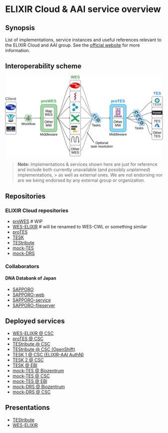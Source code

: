 # ELIXIR Cloud & AAI service overview

## Synopsis

List of implementations, service instances and useful references relevant to
the ELIXIR Cloud and AAI group. See the [official
website](https://elixir-europe.github.io/cloud/) for more information.

## Interoperability scheme

![schmatic_overview](images/schematic_overview.png)

> **Note:** Implementations & services shown here are just for reference and
> include both currently unavailable (and possibly _unplanned_)
> implementations, > as well as external ones. We are not endorsing nor are
> we being endorsed by any external group or organization.

## Repositories

### ELIXIR Cloud repositories

* [proWES](https://github.com/elixir-europe/proWES) # WIP
* [WES-ELIXIR](https://github.com/elixir-europe/WES-ELIXIR) # will be renamed to WES-CWL or something similar
* [proTES](https://github.com/elixir-europe/proTES)
* [TESK](https://github.com/EMBL-EBI-TSI/TESK)
* [TEStribute](https://github.com/elixir-europe/TEStribute)
* [mock-TES](https://github.com/elixir-europe/mock-TES)
* [mock-DRS](https://github.com/elixir-europe/mock-DRS)

### Collaborators

#### DNA Databank of Japan

* [SAPPORO](https://github.com/ddbj/SAPPORO)
* [SAPPORO-web](https://github.com/ddbj/SAPPORO-web)
* [SAPPORO-service](https://github.com/ddbj/SAPPORO-service)
* [SAPPORO-fileserver](https://github.com/ddbj/SAPPORO-fileserver)

## Deployed services

* [WES-ELIXIR @ CSC](http://193.167.189.73:7777/ga4gh/wes/v1/ui/)
* [proTES @ CSC](http://86.50.252.55:7878/ga4gh/tes/v1/ui/)
* [TEStribute @ CSC](http://vm2051.kaj.pouta.csc.fi:7979/ui/)
* [TEStribute @ CSC (OpenShift)](https://testribute-p1.c03.k8s-popup.csc.fi/ui/)
* [TESK 1 @ CSC (ELIXIR-AAI AuthN)](https://tesk.c01.k8s-popup.csc.fi/)
* [TESK 2 @ CSC](https://csc-tesk.c03.k8s-popup.csc.fi/)
* [TESK @ EBI](https://tes1.tsi.ebi.ac.uk/tes)
* [mock-TES @ Biozentrum](http://131.152.229.70/ga4gh/tes/v1/ui/)
* [mock-TES @ CSC](http://193.166.24.111/ga4gh/tes/v1/ui/)
* [mock-TES @ EBI](https://tes1.tsi.ebi.ac.uk/mock/ga4gh/tes/v1/ui/)
* [mock-DRS @ Biozentrum](http://131.152.229.71/ga4gh/drs/v1/ui/)
* [mock-DRS @ CSC](http://193.166.24.114/ga4gh/drs/v1/ui/)

## Presentations

* [TEStribute](https://docs.google.com/presentation/d/14IJRKejeqRNU9qVfssp9ugFtuV49ZpWf18cnoZoESKo)
* [WES-ELIXIR](https://docs.google.com/presentation/d/1eEYJBzO6YaI8bREXzDIzCLkLFDqmESiDJz14ngAuiZU)
